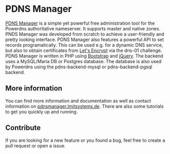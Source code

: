 # PDNS Manager
[PDNS Manager](https://pdnsmanager.lmitsystems.de) is a simple yet powerful free administration tool for the
Powerdns authoritative nameserver. It supports master and native zones.
PNDS Manager was developed from scratch to achieve a user-friendly
and pretty looking interface.
PDNS Manager also features a powerful API to set records programatically.
This can be used e.g. for a dynamic DNS service, but also to obtain certificates
from [Let's Encrypt](https://letsencrypt.org/) via the dns-01 challenge.
PDNS Manager is written in PHP using [Bootstrap](http://getbootstrap.com/)
and [jQuery](http://jquery.com/). The backend uses a MySQL/Maria DB or Postgres
database. The database is also used by Powerdns using the pdns-backend-mysql or
pdns-backend-pgsql backend.
## More information
You can find more information and documentation as well as contact information on [pdnsmanager.lmitsystems.de](https://pdnsmanager.lmitsystems.de). There are also some tutorials to get you quickly up and running.
## Contribute
If you are looking for a new feature or you found a bug, feel free to create a pull request or open a issue.
